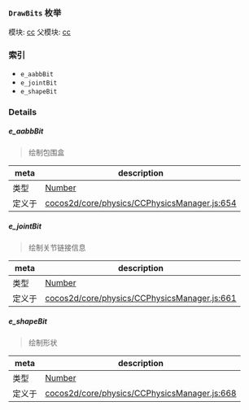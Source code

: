 ### `DrawBits` 枚举



模块: [cc](../modules/cc.md)
父模块: [cc](../modules/cc.md)





### 索引
  - `e_aabbBit`
  - `e_jointBit`
  - `e_shapeBit`

### Details


##### e_aabbBit

> 绘制包围盒

| meta | description |
|------|-------------|
| 类型 | <a href="https://developer.mozilla.org/en/JavaScript/Reference/Global_Objects/Number" class="crosslink external" target="_blank">Number</a> |
| 定义于 | [cocos2d/core/physics/CCPhysicsManager.js:654](https://github.com/cocos-creator/engine/blob/20d5a388c0828fd4eeb28e5c103bee9c4388590d/cocos2d/core/physics/CCPhysicsManager.js#L654) |



##### e_jointBit

> 绘制关节链接信息

| meta | description |
|------|-------------|
| 类型 | <a href="https://developer.mozilla.org/en/JavaScript/Reference/Global_Objects/Number" class="crosslink external" target="_blank">Number</a> |
| 定义于 | [cocos2d/core/physics/CCPhysicsManager.js:661](https://github.com/cocos-creator/engine/blob/20d5a388c0828fd4eeb28e5c103bee9c4388590d/cocos2d/core/physics/CCPhysicsManager.js#L661) |



##### e_shapeBit

> 绘制形状

| meta | description |
|------|-------------|
| 类型 | <a href="https://developer.mozilla.org/en/JavaScript/Reference/Global_Objects/Number" class="crosslink external" target="_blank">Number</a> |
| 定义于 | [cocos2d/core/physics/CCPhysicsManager.js:668](https://github.com/cocos-creator/engine/blob/20d5a388c0828fd4eeb28e5c103bee9c4388590d/cocos2d/core/physics/CCPhysicsManager.js#L668) |



